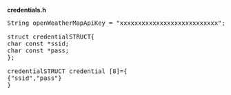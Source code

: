 <b>credentials.h</b>
<br />

<pre>
String openWeatherMapApiKey = "xxxxxxxxxxxxxxxxxxxxxxxxxxx";

struct credentialSTRUCT{
char const *ssid;
char const *pass;
};

credentialSTRUCT credential [8]={
{"ssid","pass"}
}
</pre>
